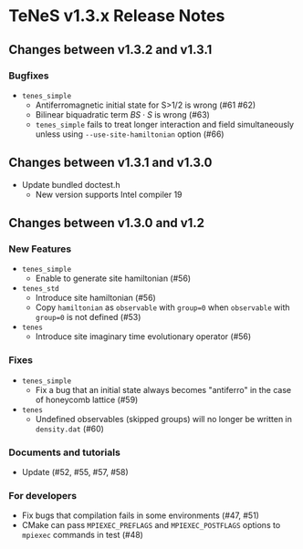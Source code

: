 # TeNeS v1.3.x Release Notes

## Changes between v1.3.2 and v1.3.1

### Bugfixes

- `tenes_simple`
    - Antiferromagnetic initial state for S>1/2 is wrong (#61 #62)
    - Bilinear biquadratic term $B S \cdot S$ is wrong (#63)
    - `tenes_simple` fails to treat longer interaction and field simultaneously unless using `--use-site-hamiltonian` option (#66)

## Changes between v1.3.1 and v1.3.0

- Update bundled doctest.h
    - New version supports Intel compiler 19

## Changes between v1.3.0 and v1.2

### New Features

- `tenes_simple`
    - Enable to generate site hamiltonian (#56)
- `tenes_std`
    - Introduce site hamiltonian (#56)
    - Copy `hamiltonian` as `observable` with `group=0` when `observable` with `group=0` is not defined (#53)
- `tenes`
    - Introduce site imaginary time evolutionary operator (#56)

### Fixes

- `tenes_simple`
    - Fix a bug that an initial state always becomes "antiferro"  in the case of honeycomb lattice (#59)
- `tenes`
    - Undefined observables (skipped groups) will no longer be written in `density.dat` (#60)

### Documents and tutorials

- Update (#52, #55, #57, #58)

### For developers

- Fix bugs that compilation fails in some environments (#47, #51)
- CMake can pass `MPIEXEC_PREFLAGS` and `MPIEXEC_POSTFLAGS` options to `mpiexec` commands in test (#48)
